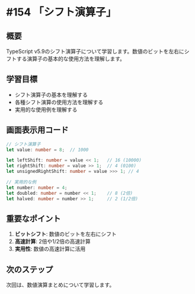 # #154 「シフト演算子」

## 概要
TypeScript v5.9のシフト演算子について学習します。数値のビットを左右にシフトする演算子の基本的な使用方法を理解します。

## 学習目標
- シフト演算子の基本を理解する
- 各種シフト演算の使用方法を理解する
- 実用的な使用例を理解する

## 画面表示用コード

```typescript
// シフト演算子
let value: number = 8;  // 1000

let leftShift: number = value << 1;   // 16 (10000)
let rightShift: number = value >> 1;  // 4 (0100)
let unsignedRightShift: number = value >>> 1; // 4

// 実用的な例
let number: number = 4;
let doubled: number = number << 1;    // 8 (2倍)
let halved: number = number >> 1;     // 2 (1/2倍)
```

## 重要なポイント
1. **ビットシフト**: 数値のビットを左右にシフト
2. **高速計算**: 2倍や1/2倍の高速計算
3. **実用性**: 数値の高速計算に活用

## 次のステップ
次回は、数値演算まとめについて学習します。
